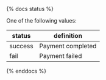 {% docs status %}

One of the following values:

| status         | definition                                       |
|----------------|--------------------------------------------------|
| success        | Payment completed                                |
| fail           | Payment failed                                   |

{% enddocs %}